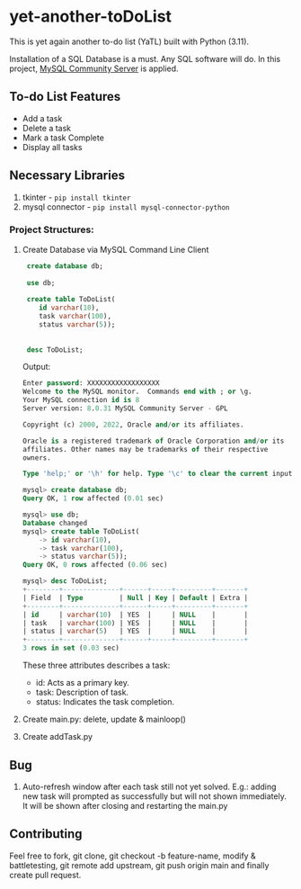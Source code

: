 # yet-another-toDoList

This is yet again another to-do list (YaTL) built with Python (3.11).

Installation of a SQL Database is a must. Any SQL software will do. In this project, [MySQL Community Server](https://dev.mysql.com/downloads/mysql/) is applied.

## To-do List Features

- Add a task
- Delete a task
- Mark a task Complete
- Display all tasks

## Necessary Libraries

1. tkinter - `pip install tkinter`
2. mysql connector - `pip install mysql-connector-python`

### Project Structures:

1. Create Database via MySQL Command Line Client

   ```sql
    create database db;
 
    use db;
 
    create table ToDoList(
       id varchar(10),
       task varchar(100),
       status varchar(5));
    
    
    desc ToDoList;
   ```

   Output:

   ```sql
   Enter password: XXXXXXXXXXXXXXXXXX
   Welcome to the MySQL monitor.  Commands end with ; or \g.
   Your MySQL connection id is 8
   Server version: 8.0.31 MySQL Community Server - GPL

   Copyright (c) 2000, 2022, Oracle and/or its affiliates.

   Oracle is a registered trademark of Oracle Corporation and/or its
   affiliates. Other names may be trademarks of their respective
   owners.

   Type 'help;' or '\h' for help. Type '\c' to clear the current input statement.

   mysql> create database db;
   Query OK, 1 row affected (0.01 sec)

   mysql> use db;
   Database changed
   mysql> create table ToDoList(
       -> id varchar(10),
       -> task varchar(100),
       -> status varchar(5));
   Query OK, 0 rows affected (0.06 sec)

   mysql> desc ToDoList;
   +--------+--------------+------+-----+---------+-------+
   | Field  | Type         | Null | Key | Default | Extra |
   +--------+--------------+------+-----+---------+-------+
   | id     | varchar(10)  | YES  |     | NULL    |       |
   | task   | varchar(100) | YES  |     | NULL    |       |
   | status | varchar(5)   | YES  |     | NULL    |       |
   +--------+--------------+------+-----+---------+-------+
   3 rows in set (0.03 sec)
   ```

   These three attributes describes a task:
   - id: Acts as a primary key.
   - task: Description of task.
   - status: Indicates the task completion.

2. Create main.py: delete, update & mainloop()

3. Create addTask.py

## Bug

1. Auto-refresh window after each task still not yet solved. E.g.: adding new task will prompted as successfully but will not shown immediately. It will be shown after closing and restarting the main.py

## Contributing

Feel free to fork, git clone, git checkout -b feature-name, modify & battletesting, git remote add upstream, git push origin main and finally create pull request.
